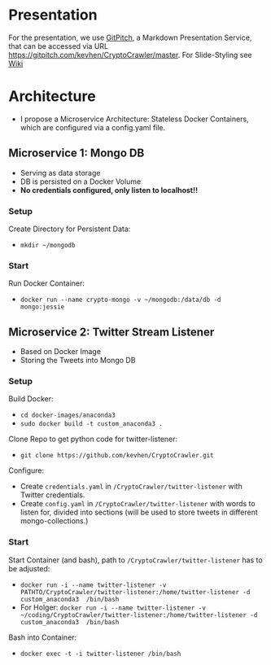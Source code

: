 # Presentation
For the presentation, we use [GitPitch](https://gitpitch.com/),
a Markdown Presentation Service, that can be accessed via URL
https://gitpitch.com/kevhen/CryptoCrawler/master.
For Slide-Styling see [Wiki](https://github.com/gitpitch/gitpitch/wiki/Slideshow-Settings)

# Architecture
* I propose a Microservice Architecture: Stateless Docker Containers,
which are configured via a config.yaml file.

## Microservice 1: Mongo DB
* Serving as data storage
* DB is persisted on a Docker Volume
* **No credentials configured, only listen to localhost!!**

### Setup
Create Directory for Persistent Data:
* `mkdir ~/mongodb`

### Start
Run Docker Container:
* `docker run --name crypto-mongo -v ~/mongodb:/data/db -d mongo:jessie`

## Microservice 2: Twitter Stream Listener
* Based on  Docker Image
* Storing the Tweets into Mongo DB

### Setup
Build Docker:
* `cd docker-images/anaconda3`
* `sudo docker build -t custom_anaconda3 .`

Clone Repo to get python code for twitter-listener:
* `git clone https://github.com/kevhen/CryptoCrawler.git`

Configure:
* Create `credentials.yaml` in `/CryptoCrawler/twitter-listener` with Twitter credentials.
* Create `config.yaml` in `/CryptoCrawler/twitter-listener` with words to listen for, divided into sections (will be used to store tweets in different mongo-collections.)


### Start
Start Container (and bash), path to `/CryptoCrawler/twitter-listener` has to be adjusted:
* `docker run -i --name twitter-listener -v PATHTO/CryptoCrawler/twitter-listener:/home/twitter-listener -d custom_anaconda3  /bin/bash`
* For Holger: `docker run -i --name twitter-listener -v ~/coding/CryptoCrawler/twitter-listener:/home/twitter-listener -d custom_anaconda3  /bin/bash`

Bash into Container:
* `docker exec -t -i twitter-listener /bin/bash`
